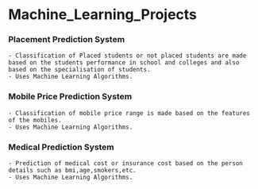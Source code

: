 # Machine_Learning_Projects

### Placement Prediction System
    - Classification of Placed students or not placed students are made based on the students performance in school and colleges and also based on the specialisation of students.
    - Uses Machine Learning Algorithms.

### Mobile Price Prediction System
    - Classification of mobile price range is made based on the features of the mobiles.
    - Uses Machine Learning Algorithms.

### Medical Prediction System
    - Prediction of medical cost or insurance cost based on the person details such as bmi,age,smokers,etc.
    - Uses Machine Learning Algorithms.
